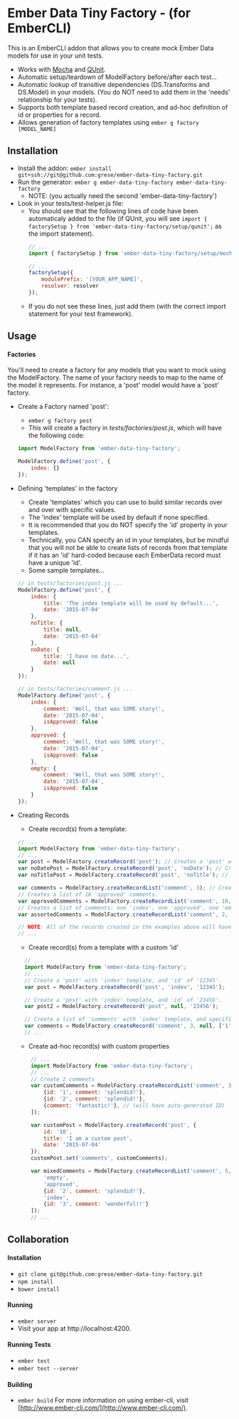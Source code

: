 # Ember Data Tiny Factory - (for EmberCLI)
This is an EmberCLI addon that allows you to create mock Ember Data models for use in your unit tests.
* Works with [Mocha](http://mochajs.org/) and [QUnit](https://qunitjs.com/).
* Automatic setup/teardown of ModelFactory before/after each test...
* Automatic lookup of transitive dependencies (DS.Transforms and DS.Model) in your models. (You do NOT need to add them in the 'needs' relationship for your tests).
* Supports both template based record creation, and ad-hoc definition of id or properties for a record.
* Allows generation of factory templates using `ember g factory [MODEL_NAME]`

## Installation
* Install the addon: `ember install git+ssh://git@github.com:grese/ember-data-tiny-factory.git`
* Run the generator: `ember g ember-data-tiny-factory ember-data-tiny-factory`
  * NOTE: (you actually need the second 'ember-data-tiny-factory')
* Look in your tests/test-helper.js file:
  * You should see that the following lines of code have been automaticaly added to the file (if QUnit, you will see `import { factorySetup } from 'ember-data-tiny-factory/setup/qunit';` as the import statement).
    ```javascript
    // ...
    import { factorySetup } from 'ember-data-tiny-factory/setup/mocha';

    // ...
    factorySetup({
        modulePrefix: '[YOUR_APP_NAME]',
        resolver: resolver
    });
    ```
  * If you do not see these lines, just add them (with the correct import statement for your test framework).

## Usage
#### Factories
You'll need to create a factory for any models that you want to mock using the ModelFactory.  The name of your factory
needs to map to the name of the model it represents.  For instance, a 'post' model would have a 'post' factory.
* Create a Factory named 'post':
  * `ember g factory post`
  * This will create a factory in *tests/factories/post.js*, which will have the following code:
  ```javascript
  import ModelFactory from 'ember-data-tiny-factory';

  ModelFactory.define('post', {
      index: {}
  });
  ```

* Defining 'templates' in the factory
  * Create 'templates' which you can use to build similar records over and over with specific values.
  * The 'index' template will be used by default if none specified.
  * It is recommended that you do NOT specify the 'id' property in your templates.
  * Technically, you CAN specify an id in your templates, but be mindful that you will not be able to create lists of records from that template if it has an 'id' hard-coded because each EmberData record must have a unique 'id'.
  * Some sample templates...
  ```javascript
  // in tests/factories/post.js ...
  ModelFactory.define('post', {
      index: {
          title: 'The index template will be used by default...',
          date: '2015-07-04'
      },
      noTitle: {
          title: null,
          date: '2015-07-04'
      },
      noDate: {
          title: 'I have no date...',
          date: null
      }
  });

  // in tests/factories/comment.js ...
  ModelFactory.define('post', {
      index: {
          comment: 'Well, that was SOME story!',
          date: '2015-07-04',
          isApproved: false
      },
      approved: {
          comment: 'Well, that was SOME story!',
          date: '2015-07-04',
          isApproved: false
      },
      empty: {
          comment: 'Well, that was SOME story!',
          date: '2015-07-04',
          isApproved: false
      }
  });
  ```

* Creating Records
  * Create record(s) from a template:
  ```javascript
  // ...
  import ModelFactory from 'ember-data-tiny-factory';
  // ...
  var post = ModelFactory.createRecord('post'); // Creates a 'post' with 'index' template
  var noDatePost = ModelFactory.createRecord('post', 'noDate'); // Creates a 'post' using 'noDate' template
  var noTitlePost = ModelFactory.createRecord('post', 'noTitle'); // Creates a 'post' using 'noTitle' template

  var comments = ModelFactory.createRecordList('comment', 3); // Creates a list of 3 'index' comments.
  // Creates a list of 10 'approved' comments.
  var approvedComments = ModelFactory.createRecordList('comment', 10, 'approved');
  // Creates a list of comments: one 'index', one 'approved', one 'empty'.
  var assortedComments = ModelFactory.createRecordList('comment', 2, ['index', 'approved', 'empty']);

  // NOTE: All of the records created in the examples above will have an automatically generated 'id'.
  // ...
  ```

  * Create record(s) from a template with a custom 'id'
  ```javascript
    // ...
    import ModelFactory from 'ember-data-tiny-factory';
    // ...
    // Create a 'post' with 'index' template, and 'id' of '12345'.
    var post = ModelFactory.createRecord('post', 'index', '12345');

    // Create a 'post' with 'index' template, and 'id' of '23456'.
    var post2 = ModelFactory.createRecord('post', null, '23456');

    // Create a list of 'comments' with 'index' template, and specific 'id's.
    var comments = ModelFactory.createRecord('comment', 3, null, ['1', '2', '3']);
    // ...
  ```
  * Create ad-hoc record(s) with custom properties
  ```javascript
      // ...
      import ModelFactory from 'ember-data-tiny-factory';
      // ...
      // Create 2 comments
      var customComments = ModelFactory.createRecordList('comment', 3, [
          {id: '1', comment: 'splendid!'},
          {id: '2', comment: 'splendid!'},
          {comment: 'fantastic!'}, // (will have auto-generated ID)
      ]);

      var customPost = ModelFactory.createRecord('post', {
          id: '10',
          title: 'I am a custom post',
          date: '2015-07-04'
      });
      customPost.set('comments', customComments);

      var mixedComments = ModelFactory.createRecordList('comment', 5, [
          'empty',
          'approved',
          {id: '2', comment: 'splendid!'},
          'index',
          {id: '3', comment: 'wonderful!!'}
      ]);
      // ...
  ```

## Collaboration
#### Installation
* `git clone git@github.com:grese/ember-data-tiny-factory.git`
* `npm install`
* `bower install`
#### Running
* `ember server`
* Visit your app at http://localhost:4200.
#### Running Tests
* `ember test`
* `ember test --server`
#### Building
* `ember build`
For more information on using ember-cli, visit [http://www.ember-cli.com/](http://www.ember-cli.com/).
